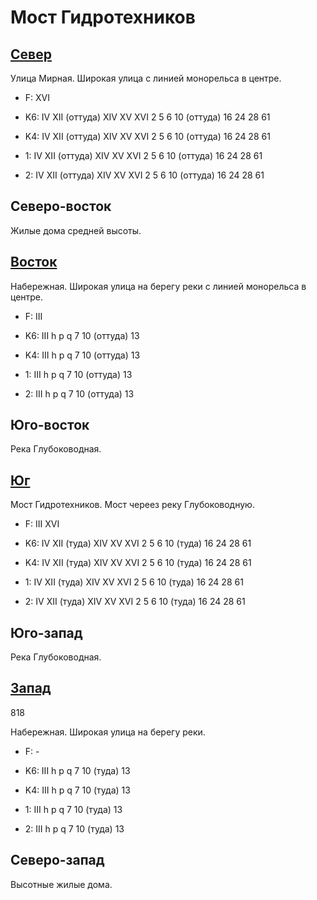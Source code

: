 # Мост Гидротехников

## [Север](./440095.md)

Улица Мирная.
Широкая улица с линией монорельса в центре.

* F:    XVI

* K6:   IV  XII (оттуда)    XIV XV  XVI
        2   5   6   10 (оттуда) 16  24  28  61
* K4:   IV  XII (оттуда)    XIV XV  XVI
        2   5   6   10 (оттуда) 16  24  28  61
* 1:    IV  XII (оттуда)    XIV XV  XVI
        2   5   6   10 (оттуда) 16  24  28  61
* 2:    IV  XII (оттуда)    XIV XV  XVI
        2   5   6   10 (оттуда) 16  24  28  61

## Северо-восток

Жилые дома средней высоты.

## [Восток](./10460095.md)

Набережная.
Широкая улица на берегу реки с линией монорельса в центре.

* F:    III

* K6:   III
        h   p   q
        7   10 (оттуда) 13
* K4:   III
        h   p   q
        7   10 (оттуда) 13
* 1:    III
        h   p   q
        7   10 (оттуда) 13
* 2:    III
        h   p   q
        7   10 (оттуда) 13

## Юго-восток

Река Глубоководная.

## [Юг](./450110.md)

Мост Гидротехников.
Мост череез реку Глубоководную.

* F:    III XVI

* K6:   IV  XII (туда)  XIV XV  XVI
        2   5   6   10 (туда)   16  24  28  61
* K4:   IV  XII (туда)  XIV XV  XVI
        2   5   6   10 (туда)   16  24  28  61
* 1:    IV  XII (туда)  XIV XV  XVI
        2   5   6   10 (туда)   16  24  28  61
* 2:    IV  XII (туда)  XIV XV  XVI
        2   5   6   10 (туда)   16  24  28  61

## Юго-запад

Река Глубоководная.

## [Запад](./10400095.md)

818

Набережная.
Широкая улица на берегу реки.

* F:    -

* K6:   III
        h   p   q
        7   10 (туда)   13
* K4:   III
        h   p   q
        7   10 (туда)   13
* 1:    III
        h   p   q
        7   10 (туда)   13
* 2:    III
        h   p   q
        7   10 (туда)   13

## Северо-запад

Высотные жилые дома.
